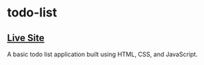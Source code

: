 # todo-list
## [Live Site](https://shepleysound.com/todo-list/)

A basic todo list application built using HTML, CSS, and JavaScript.
